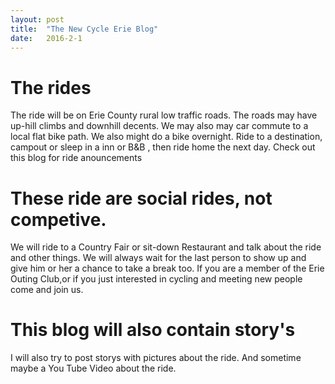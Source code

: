 ```yaml
---
layout: post
title:  "The New Cycle Erie Blog"
date:   2016-2-1
---
```


# The rides
  The ride will be on Erie County rural low traffic roads. The roads may have up-hill climbs and downhill decents. We may also may  car commute to a local flat bike path. We also might do a bike overnight. Ride to a destination, campout or sleep in a inn or B&B , then ride home the next day. Check out this blog for ride anouncements

# These ride are social rides, not competive.
We will ride to a Country Fair or sit-down Restaurant and talk about the ride and other things. We will always wait for the last person to show up and give him or her a chance to take a break too. If you are a member of the Erie Outing Club,or if you just interested in cycling and meeting new people come and join us. 

# This blog will also contain story's
I will also try to post storys with pictures about the ride. And sometime maybe a You Tube Video about the ride.

